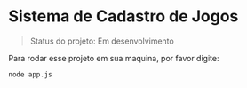 # Sistema de Cadastro de Jogos

> Status do projeto: Em desenvolvimento

Para rodar esse projeto em sua maquina, por favor digite:

```
node app.js
```
